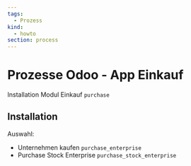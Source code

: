 ```yaml
---
tags:
  - Prozess
kind:
  - howto
section: process
---
```


# Prozesse Odoo - App Einkauf

Installation Modul Einkauf `purchase`

## Installation

Auswahl:

- Unternehmen kaufen `purchase_enterprise`
- Purchase Stock Enterprise `purchase_stock_enterprise`
